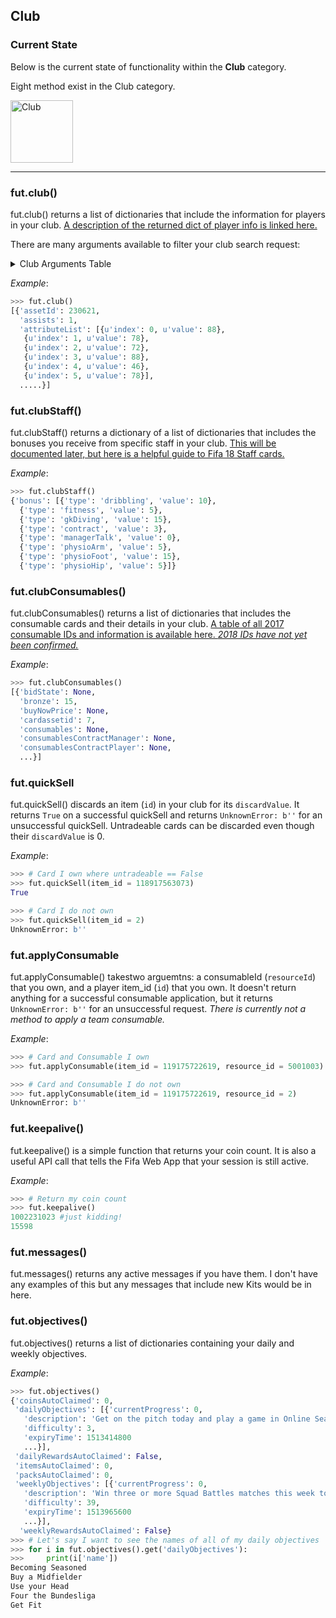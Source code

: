 ## Club
### Current State
Below is the current state of functionality within the **Club** category. 

Eight method exist in the Club category. 

<img src="https://i.imgur.com/vnSVPZE.png" alt="Club" style="height: 100px;"/>

---

### fut.club()

fut.club() returns a list of dictionaries that include the information for players in your club. 
[A description of the returned dict of player info is linked here.](https://github.com/TrevorMcCormick/futmarket/blob/master/lookuptables.md#player-info-dict)

There are many arguments available to filter your club search request:
<details>
<summary>Club Arguments Table</summary><p>
<!-- alternative placement of p shown above -->


| argument    | type    | description                                                        |
|-------------|---------|--------------------------------------------------------------------|
| ctype       | str     | card type (player, development, training) (default: player)        |
| defId       | int     | unique card id. one asset id can have many card ids (TOTW example) |
| start       | int     | start page on WebApp (*needs clarification*)                       |
| count       | int     | number of cards to return on one page (default 91)                 |
| level       | str     | card level (bronze, silver, gold)                                  |
| category    | str     | card category (fitness, health, etc.)                              |
| assetId     | int     | unique player id                                                   |
| league      | int     | leagueId (available in fut.leagues)                                |
| club        | int     | clubId (available in fut.teams)                                    |
| position    | str     | player preferred position abbreviation                             |
| zone        | ?       |                                                                    |
| nationality | int     | nationalityId (available in fut.nations)                           |
| rare        | boolean | default False                                                      |
| playStyle   | id      | playStyleId (available in fut.playStyles)                          |


</p></details>  
  
*Example*: 
```python
>>> fut.club()
[{'assetId': 230621,
  'assists': 1,
  'attributeList': [{u'index': 0, u'value': 88},
   {u'index': 1, u'value': 78},
   {u'index': 2, u'value': 72},
   {u'index': 3, u'value': 88},
   {u'index': 4, u'value': 46},
   {u'index': 5, u'value': 78}],
  .....}]
``` 

### fut.clubStaff()

fut.clubStaff() returns a dictionary of a list of dictionaries that includes the bonuses you receive from specific staff in your club. 
[This will be documented later, but here is a helpful guide to Fifa 18 Staff cards.](https://www.fifauteam.com/fifa-18-staff-cards-guide/)  

*Example*: 
```python
>>> fut.clubStaff()
{'bonus': [{'type': 'dribbling', 'value': 10},
  {'type': 'fitness', 'value': 5},
  {'type': 'gkDiving', 'value': 15},
  {'type': 'contract', 'value': 3},
  {'type': 'managerTalk', 'value': 0},
  {'type': 'physioArm', 'value': 5},
  {'type': 'physioFoot', 'value': 15},
  {'type': 'physioHip', 'value': 5}]}
``` 

### fut.clubConsumables()

fut.clubConsumables() returns a list of dictionaries that includes the consumable cards and their details in your club. 
[A table of all 2017 consumable IDs and information is available here. *2018 IDs have not yet been confirmed.*](https://docs.google.com/spreadsheets/d/1mzfX_quYxVhQ_kkmugO3gQtHwPSQnKTLVeDHiinI1jA/edit?usp=sharing)  

*Example*: 
```python
>>> fut.clubConsumables()
[{'bidState': None,
  'bronze': 15,
  'buyNowPrice': None,
  'cardassetid': 7,
  'consumables': None,
  'consumablesContractManager': None,
  'consumablesContractPlayer': None,
  ...}]
``` 


### fut.quickSell

fut.quickSell() discards an item (`id`) in your club for its `discardValue`. It returns `True` on a successful quickSell and returns `UnknownError: b''` for an unsuccessful quickSell. Untradeable cards can be discarded even though their `discardValue` is 0.


*Example*: 
```python
>>> # Card I own where untradeable == False
>>> fut.quickSell(item_id = 118917563073)
True

>>> # Card I do not own
>>> fut.quickSell(item_id = 2)
UnknownError: b''

``` 

### fut.applyConsumable

fut.applyConsumable() takestwo arguemtns: a consumableId (`resourceId`) that you own, and a player item_id (`id`) that you own. It doesn't return anything for a successful consumable application, but it returns `UnknownError: b''` for an unsuccessful request. *There is currently not a method to apply a team consumable.*

*Example*: 
```python
>>> # Card and Consumable I own
>>> fut.applyConsumable(item_id = 119175722619, resource_id = 5001003)

>>> # Card and Consumable I do not own
>>> fut.applyConsumable(item_id = 119175722619, resource_id = 2)
UnknownError: b''
```

### fut.keepalive()

fut.keepalive() is a simple function that returns your coin count. It is also a useful API call that tells the Fifa Web App that your session is still active. 

*Example*: 
```python
>>> # Return my coin count
>>> fut.keepalive()
1002231023 #just kidding!
15598 
```
### fut.messages()

fut.messages() returns any active messages if you have them. I don't have any examples of this but any messages that include new Kits would be in here.

### fut.objectives()

fut.objectives() returns a list of dictionaries containing your daily and weekly objectives. 

*Example*: 
```python
>>> fut.objectives()
{'coinsAutoClaimed': 0,
 'dailyObjectives': [{'currentProgress': 0,
   'description': 'Get on the pitch today and play a game in Online Seasons mode',
   'difficulty': 3,
   'expiryTime': 1513414800
   ...}],
 'dailyRewardsAutoClaimed': False,
 'itemsAutoClaimed': 0,
 'packsAutoClaimed': 0,
 'weeklyObjectives': [{'currentProgress': 0,
   'description': 'Win three or more Squad Battles matches this week to earn the FUTmas Elf kit [Untradeable]',
   'difficulty': 39,
   'expiryTime': 1513965600
   ...}],
  'weeklyRewardsAutoClaimed': False}
>>> # Let's say I want to see the names of all of my daily objectives
>>> for i in fut.objectives().get('dailyObjectives'):
>>>     print(i['name'])
Becoming Seasoned
Buy a Midfielder
Use your Head
Four the Bundesliga
Get Fit
```
